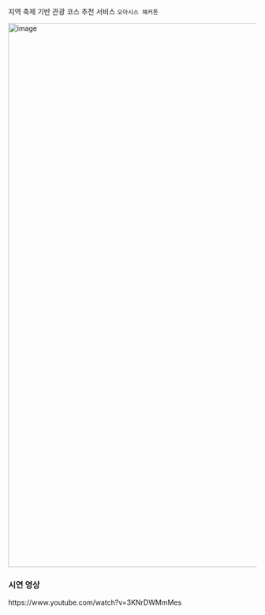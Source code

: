 지역 축제 기반 관광 코스 추천 서비스
`오아시스 해커톤`

<img width="1104" alt="image" src="https://user-images.githubusercontent.com/78211281/224064646-b7866485-f64d-449c-8786-8f8fcf537a75.png">

<h3> 시연 영상 </h3>
https://www.youtube.com/watch?v=3KNrDWMmMes
